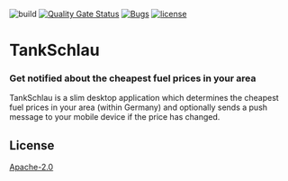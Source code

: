 ![build](https://github.com/dbyte/tankschlau/workflows/build-test-package/badge.svg)
[![Quality Gate Status](https://sonarcloud.io/api/project_badges/measure?project=dbyte_tankschlau&metric=alert_status)](https://sonarcloud.io/dashboard?id=dbyte_tankschlau)
[![Bugs](https://sonarcloud.io/api/project_badges/measure?project=dbyte_tankschlau&metric=bugs)](https://sonarcloud.io/dashboard?id=dbyte_tankschlau)
[![license](https://img.shields.io/badge/License-Apache%202.0-blue.svg)](https://opensource.org/licenses/Apache-2.0)

# TankSchlau
### Get notified about the cheapest fuel prices in your area
TankSchlau is a slim desktop application which determines the cheapest fuel prices in your area (within Germany) and optionally sends a push message to your mobile device if the price has changed.

## License
[Apache-2.0](https://choosealicense.com/licenses/apache-2.0/)
